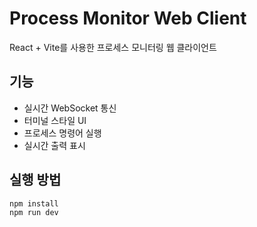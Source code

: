 # Process Monitor Web Client

React + Vite를 사용한 프로세스 모니터링 웹 클라이언트

## 기능

- 실시간 WebSocket 통신
- 터미널 스타일 UI
- 프로세스 명령어 실행
- 실시간 출력 표시

## 실행 방법

```bash
npm install
npm run dev
```
